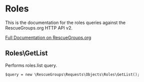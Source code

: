 # Roles

This is the documentation for the roles queries against the RescueGroups.org HTTP API v2.

[Full Documentation on RescueGroups.org](https://userguide.rescuegroups.org/display/APIDG/Object+definitions#Objectdefinitions-roles)

## Roles\GetList

Performs roles.list query.

    $query = new \RescueGroups\Requests\Objects\Roles\GetList();





